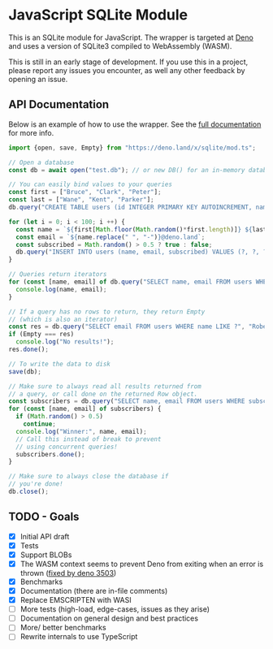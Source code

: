 # JavaScript SQLite Module

This is an SQLite module for JavaScript. The wrapper is targeted at [Deno](https://deno.land)
and uses a version of SQLite3 compiled to WebAssembly (WASM).

This is still in an early stage of development. If you use this in a project, please report any
issues you encounter, as well any other feedback by opening an issue.


## API Documentation

Below is an example of how to use the wrapper. See the [full documentation](https://dyedgreen.github.io/deno-sqlite/)
for more info.

```JavaScript
import {open, save, Empty} from "https://deno.land/x/sqlite/mod.ts";

// Open a database
const db = await open("test.db"); // or new DB() for an in-memory database

// You can easily bind values to your queries
const first = ["Bruce", "Clark", "Peter"];
const last = ["Wane", "Kent", "Parker"];
db.query("CREATE TABLE users (id INTEGER PRIMARY KEY AUTOINCREMENT, name TEXT, email TEXT, subscribed INTEGER)");

for (let i = 0; i < 100; i ++) {
  const name = `${first[Math.floor(Math.random()*first.length)]} ${last[Math.floor(Math.random()*last.length)]}`;
  const email = `${name.replace(" ", "-")}@deno.land`;
  const subscribed = Math.random() > 0.5 ? true : false;
  db.query("INSERT INTO users (name, email, subscribed) VALUES (?, ?, ?)", name, email, subscribed);
}

// Queries return iterators
for (const [name, email] of db.query("SELECT name, email FROM users WHERE subscribed = ? LIMIT 5", true)) {
  console.log(name, email);
}

// If a query has no rows to return, they return Empty
// (which is also an iterator)
const res = db.query("SELECT email FROM users WHERE name LIKE ?", "Robert Parr");
if (Empty === res)
  console.log("No results!");
res.done();

// To write the data to disk
save(db);

// Make sure to always read all results returned from
// a query, or call done on the returned Row object.
const subscribers = db.query("SELECT name, email FROM users WHERE subscribed = ?", true);
for (const [name, email] of subscribers) {
  if (Math.random() > 0.5)
    continue;
  console.log("Winner:", name, email);
  // Call this instead of break to prevent
  // using concurrent queries!
  subscribers.done();
}

// Make sure to always close the database if
// you're done!
db.close();
```


## TODO - Goals

- [x] Initial API draft
- [x] Tests
- [x] Support BLOBs
- [x] The WASM context seems to prevent Deno from exiting when an error is thrown ([fixed by deno 3503](https://github.com/denoland/deno/pull/3503))
- [x] Benchmarks
- [x] Documentation (there are in-file comments)
- [x] Replace EMSCRIPTEN with WASI
- [ ] More tests (high-load, edge-cases, issues as they arise)
- [ ] Documentation on general design and best practices
- [ ] More/ better benchmarks
- [ ] Rewrite internals to use TypeScript
